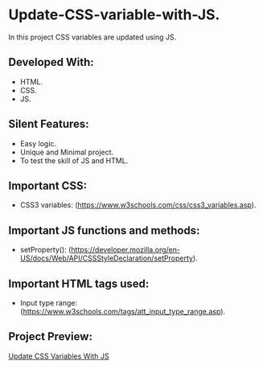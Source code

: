# Update-CSS-variable-with-JS.

In this project CSS variables are updated using JS.

## Developed With:

* HTML.
* CSS.
* JS.

## Silent Features:

* Easy logic.
* Unique and Minimal project.
* To test the skill of JS and HTML.

## Important CSS:

* CSS3 variables: (https://www.w3schools.com/css/css3_variables.asp).

## Important JS functions and methods:

* setProperty(): (https://developer.mozilla.org/en-US/docs/Web/API/CSSStyleDeclaration/setProperty).

## Important HTML tags used:

* Input type range: (https://www.w3schools.com/tags/att_input_type_range.asp).

## Project Preview:

[Update CSS Variables With JS](https://alitahir4024.github.io/Update-CSS-variable-with-JS./)
